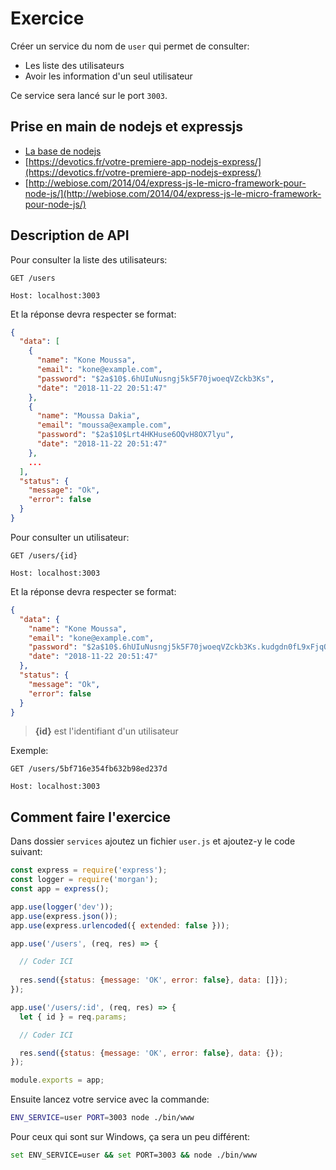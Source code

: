 # Exercice

Créer un service du nom de `user` qui permet de consulter:

- Les liste des utilisateurs
- Avoir les information d'un seul utilisateur

Ce service sera lancé sur le port `3003`.

## Prise en main de nodejs et expressjs

- [La base de nodejs](https://nodejs.developpez.com/tutoriels/javascript/redecouvrir-javascript-avec-nodejs/)
- [https://devotics.fr/votre-premiere-app-nodejs-express/](https://devotics.fr/votre-premiere-app-nodejs-express/)
- [http://webiose.com/2014/04/express-js-le-micro-framework-pour-node-js/](http://webiose.com/2014/04/express-js-le-micro-framework-pour-node-js/)

## Description de API

Pour consulter la liste des utilisateurs:

```http
GET /users

Host: localhost:3003
```

Et la réponse devra respecter se format:

```json
{
  "data": [
    {
      "name": "Kone Moussa",
      "email": "kone@example.com",
      "password": "$2a$10$.6hUIuNusngj5k5F70jwoeqVZckb3Ks",
      "date": "2018-11-22 20:51:47"
    },
    {
      "name": "Moussa Dakia",
      "email": "moussa@example.com",
      "password": "$2a$10$Lrt4HKHuse6OQvH8OX7lyu",
      "date": "2018-11-22 20:51:47"
    },
    ...
  ],
  "status": {
    "message": "Ok",
    "error": false
  }
}
```

Pour consulter un utilisateur:

```http
GET /users/{id}

Host: localhost:3003
```

Et la réponse devra respecter se format:

```json
{
  "data": {
    "name": "Kone Moussa",
    "email": "kone@example.com",
    "password": "$2a$10$.6hUIuNusngj5k5F70jwoeqVZckb3Ks.kudgdn0fL9xFjqOFDj49m",
    "date": "2018-11-22 20:51:47"
  },
  "status": {
    "message": "Ok",
    "error": false
  }
}
```

> **{id}** est l'identifiant d'un utilisateur

Exemple:

```http
GET /users/5bf716e354fb632b98ed237d

Host: localhost:3003
```

## Comment faire l'exercice

Dans dossier `services` ajoutez un fichier `user.js` et ajoutez-y le code suivant:

```js
const express = require('express');
const logger = require('morgan');
const app = express();

app.use(logger('dev'));
app.use(express.json());
app.use(express.urlencoded({ extended: false }));

app.use('/users', (req, res) => {

  // Coder ICI
  
  res.send({status: {message: 'OK', error: false}, data: []});
});

app.use('/users/:id', (req, res) => {
  let { id } = req.params;

  // Coder ICI 

  res.send({status: {message: 'OK', error: false}, data: {});
});

module.exports = app;
```

Ensuite lancez votre service avec la commande:

```bash
ENV_SERVICE=user PORT=3003 node ./bin/www
```

Pour ceux qui sont sur Windows, ça sera un peu différent:

```bash
set ENV_SERVICE=user && set PORT=3003 && node ./bin/www
```
